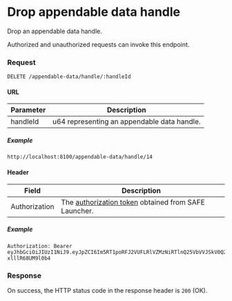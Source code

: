 # Drop appendable data handle

Drop an appendable data handle.

Authorized and unauthorized requests can invoke this endpoint.

### Request

```
DELETE /appendable-data/handle/:handleId
```

#### URL

| Parameter | Description |
| --- | --- |
| handleId | u64 representing an appendable data handle. |

##### Example

```
http://localhost:8100/appendable-data/handle/14
```

#### Header

| Field | Description |
| --- | --- |
| Authorization | The [authorization token](/auth) obtained from SAFE Launcher. |

##### Example

```
Authorization: Bearer eyJhbGciOiJIUzI1NiJ9.eyJpZCI6Im5RT1poRFJ2VUFLRlVZMzNiRTlnQ25VbVVJSkV0Q2lmYk4zYjE1dXZ2TlU9In0.OTKcHQ9VUKYzBXH_MqeWR4UcHFJV-xlllR68UM9l0b4
```

### Response

On success, the HTTP status code in the response header is `200` (OK).
